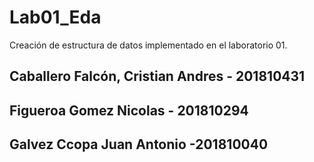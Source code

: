# Lab01_Eda
Creación de estructura de datos implementado en el laboratorio 01.
## Caballero Falcón, Cristian Andres - 201810431
## Figueroa Gomez Nicolas - 201810294
## Galvez Ccopa Juan Antonio -201810040
